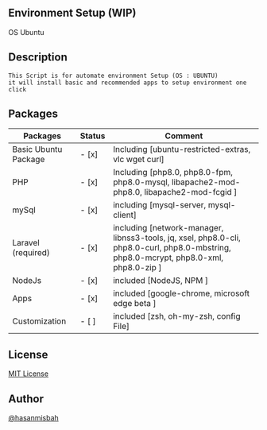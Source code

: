 ## Environment Setup (WIP)
 OS Ubuntu


## Description
    This Script is for automate environment Setup (OS : UBUNTU)
    it will install basic and recommended apps to setup environment one click
 ## Packages

Packages                  | Status              | Comment
---                       | ---                 | ---
Basic Ubuntu Package      | - [x]               | Including [ubuntu-restricted-extras, vlc wget curl]
PHP                       | - [x]               | Including [php8.0, php8.0-fpm, php8.0-mysql, libapache2-mod-php8.0, libapache2-mod-fcgid ]
mySql                     | - [x]               | including [mysql-server, mysql-client]
Laravel (required)        | - [x]               | including [network-manager, libnss3-tools, jq, xsel, php8.0-cli, php8.0-curl, php8.0-mbstring, php8.0-mcrypt, php8.0-xml, php8.0-zip ]
NodeJs                    | - [x]               | included [NodeJS, NPM ]
Apps                      | - [x]               | included [google-chrome, microsoft edge beta ]
Customization             | - [ ]               | included [zsh, oh-my-zsh, config File]


## License
[ MIT License](https://hasan.mit-license.org) 
## Author
[ @hasanmisbah ](https://github.com/hasanmisbah) 
